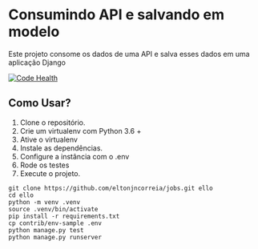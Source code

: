 # Consumindo API e salvando em modelo

Este projeto consome os dados de uma API e salva esses dados em uma aplicação Django

[![Code Health](https://landscape.io/github/eltonjncorreia/jobs/master/landscape.svg?style=flat)](https://landscape.io/github/eltonjncorreia/jobs/master)

## Como Usar?

1.  Clone o repositório.
2.  Crie um virtualenv com Python 3.6 +
3.  Ative o virtualenv
4.  Instale as dependências.
5.  Configure a instância com o .env
6.  Rode os testes
7.  Execute o projeto.


``` console
git clone https://github.com/eltonjncorreia/jobs.git ello
cd ello
python -m venv .venv
source .venv/bin/activate
pip install -r requirements.txt
cp contrib/env-sample .env
python manage.py test
python manage.py runserver

```